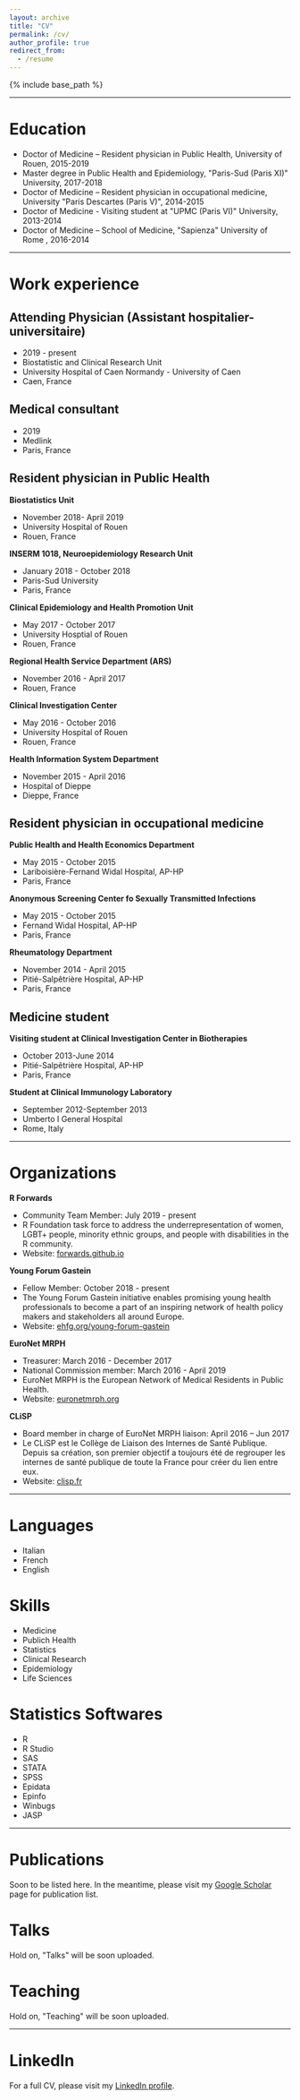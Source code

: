 ```yaml
---
layout: archive
title: "CV"
permalink: /cv/
author_profile: true
redirect_from:
  - /resume
---
```


{% include base_path %}
 
_______

Education
======
* Doctor of Medicine – Resident physician in Public Health, University of Rouen, 2015-2019
* Master degree in Public Health and Epidemiology, "Paris-Sud (Paris XI)" University, 2017-2018
* Doctor of Medicine – Resident physician in occupational medicine, University "Paris Descartes (Paris V)", 2014-2015
* Doctor of Medicine - Visiting student at "UPMC (Paris VI)" University, 2013-2014 
* Doctor of Medicine – School of Medicine, "Sapienza" University of Rome , 2016-2014  
 
_______
  
Work experience  
======

Attending Physician (Assistant hospitalier-universitaire)  
-----
  * 2019 - present
  * Biostatistic and Clinical Research Unit
  * University Hospital of Caen Normandy - University of Caen
  * Caen, France

Medical consultant  
-----
  * 2019
  * Medlink
  * Paris, France
  
Resident physician in Public Health 
-----

**Biostatistics Unit**
* November 2018- April 2019
* University Hospital of Rouen
* Rouen, France
    
**INSERM 1018, Neuroepidemiology Research Unit**
* January 2018 - October 2018
* Paris-Sud University
* Paris, France
  
**Clinical Epidemiology and Health Promotion Unit**
* May 2017 - October 2017
* University Hosptial of Rouen
* Rouen, France
    
**Regional Health Service Department (ARS)**
* November 2016 - April 2017
* Rouen, France
    
**Clinical Investigation Center**
* May 2016 - October 2016
* University Hospital of Rouen
* Rouen, France
    
**Health Information System Department**
* November 2015 - April 2016 
* Hospital of Dieppe
* Dieppe, France
    
Resident physician in occupational medicine  
-----
 
**Public Health and Health Economics Department**
* May 2015 - October 2015
* Lariboisière-Fernand Widal Hospital, AP-HP
* Paris, France 
  
**Anonymous Screening Center fo Sexually Transmitted Infections**
* May 2015 - October 2015
* Fernand Widal Hospital, AP-HP
* Paris, France
   
**Rheumatology Department**
* November 2014 - April 2015
* Pitié-Salpêtrière Hospital, AP-HP
* Paris, France  
   
 Medicine student
 -----
   
 **Visiting student at Clinical Investigation Center in Biotherapies**
 * October 2013-June 2014
 * Pitié-Salpêtrière Hospital, AP-HP
 * Paris, France  
   
 **Student at Clinical Immunology Laboratory**
 * September 2012-September 2013
 * Umberto I General Hospital
 * Rome, Italy
  
_____
  
Organizations
======

**R Forwards**
* Community Team Member: July 2019 - present
* R Foundation task force to address the underrepresentation of women, LGBT+ people, minority ethnic groups, and people with disabilities in the R community.
* Website: [forwards.github.io](https://forwards.github.io)  
  
**Young Forum Gastein**
* Fellow Member: October 2018 - present
* The Young Forum Gastein initiative enables promising young health professionals to become a part of an inspiring network of health policy makers and stakeholders all around Europe.
* Website: [ehfg.org/young-forum-gastein](https://ehfg.org/young-forum-gastein)  
  
**EuroNet MRPH**
* Treasurer: March 2016 - December 2017
* National Commission member: March 2016 - April 2019  
* EuroNet MRPH is the European Network of Medical Residents in Public Health.
* Website: [euronetmrph.org](http://www.euronetmrph.org)  

**CLiSP**
* Board member in charge of EuroNet MRPH liaison: April 2016 – Jun 2017  
* Le CLiSP est le Collège de Liaison des Internes de Santé Publique. Depuis sa création, son premier objectif a toujours été de regrouper les internes de santé publique de toute la France pour créer du lien entre eux.
* Website: [clisp.fr](http://www.clisp.fr)  

_____
  
Languages
=====
* Italian
* French
* English  
  
  
Skills
=====
* Medicine
* Publich Health
* Statistics
* Clinical Research
* Epidemiology
* Life Sciences  
   
 
Statistics Softwares
=====
* R
* R Studio
* SAS
* STATA
* SPSS
* Epidata
* Epinfo
* Winbugs
* JASP  
  
_____ 
 
Publications
======
Soon to be listed here. In the meantime, please visit my [Google Scholar](https://scholar.google.com/citations?user=ifdQ79EAAAAJ&hl=en) page for publication list.  
  
  
Talks
======
Hold on, "Talks" will be soon uploaded. 
   
   
Teaching
======
Hold on, "Teaching" will be soon uploaded. 
  
_____
  
LinkedIn
======
For a full CV, please visit my [LinkedIn profile](https://www.linkedin.com/in/damianocerasuolo). 
